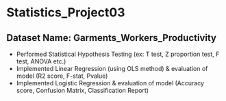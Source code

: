 # Statistics_Project03
## **Dataset Name:** Garments_Workers_Productivity
* Performed Statistical Hypothesis Testing (ex: T test, Z proportion test, F test, ANOVA etc.)
* Implemented Linear Regression (using OLS method) & evaluation of model (R2 score, F-stat, Pvalue)
* Implemented Logistic Regression & evaluation of model (Accuracy score, Confusion Matrix, Classification Report)



